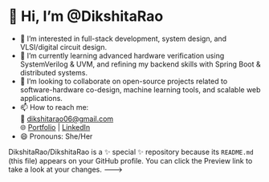 # 👋 Hi, I’m @DikshitaRao

- 👀 I’m interested in full-stack development, system design, and VLSI/digital circuit design.
- 🌱 I’m currently learning advanced hardware verification using SystemVerilog & UVM, and refining my backend skills with Spring Boot & distributed systems.
- 💞️ I’m looking to collaborate on open-source projects related to software-hardware co-design, machine learning tools, and scalable web applications.
- 📫 How to reach me:  
  📧 dikshitarao06@gmail.com  
  🌐 [Portfolio](https://dikshitarao.netlify.app/) | [LinkedIn](https://www.linkedin.com/in/v-dikshita-rao-dikshita/)
- 😄 Pronouns: She/Her


DikshitaRao/DikshitaRao is a ✨ special ✨ repository because its `README.md` (this file) appears on your GitHub profile.
You can click the Preview link to take a look at your changes.
--->
